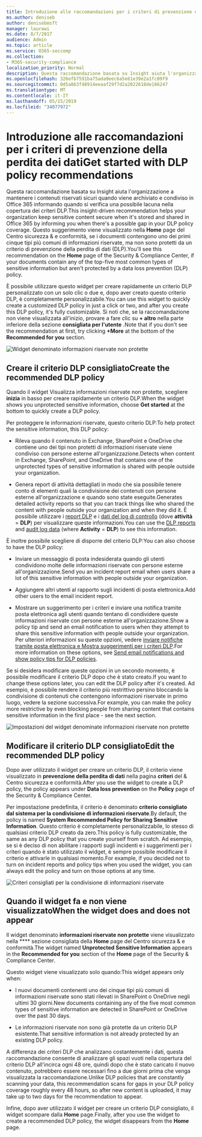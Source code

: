 ```yaml
---
title: Introduzione alle raccomandazioni per i criteri di prevenzione della perdita dei dati
ms.author: deniseb
author: denisebmsft
manager: laurawi
ms.date: 8/7/2017
audience: Admin
ms.topic: article
ms.service: O365-seccomp
ms.collection:
- M365-security-compliance
localization_priority: Normal
description: Questa raccomandazione basata su Insight aiuta l'organizzazione a mantenere i contenuti riservati sicuri quando viene archiviato e condiviso in Office 365 informando quando si verifica una possibile lacuna nella copertura dei criteri DLP. Questo suggerimento viene visualizzato nella Home page del Centro sicurezza &amp; e conformità, se i documenti contengono uno dei primi cinque tipi più comuni di informazioni riservate ma non sono protetti da un criterio DLP.
ms.openlocfilehash: 326efb7591ba75ada9eec6a5e61e39e2a1fc09f9
ms.sourcegitcommit: 0d5a863f48914eeaaf29f7d2a2022618de186247
ms.translationtype: MT
ms.contentlocale: it-IT
ms.lasthandoff: 05/15/2019
ms.locfileid: "34077972"
---
```

# <a name="get-started-with-dlp-policy-recommendations"></a><span data-ttu-id="2f375-104">Introduzione alle raccomandazioni per i criteri di prevenzione della perdita dei dati</span><span class="sxs-lookup"><span data-stu-id="2f375-104">Get started with DLP policy recommendations</span></span>

<span data-ttu-id="2f375-105">Questa raccomandazione basata su Insight aiuta l'organizzazione a mantenere i contenuti riservati sicuri quando viene archiviato e condiviso in Office 365 informando quando si verifica una possibile lacuna nella copertura dei criteri DLP.</span><span class="sxs-lookup"><span data-stu-id="2f375-105">This insight-driven recommendation helps your organization keep sensitive content secure when it's stored and shared in Office 365 by informing you when there's a possible gap in your DLP policy coverage.</span></span> <span data-ttu-id="2f375-106">Questo suggerimento viene visualizzato nella **Home** page del Centro sicurezza &amp; e conformità, se i documenti contengono uno dei primi cinque tipi più comuni di informazioni riservate, ma non sono protetti da un criterio di prevenzione della perdita di dati (DLP).</span><span class="sxs-lookup"><span data-stu-id="2f375-106">You'll see this recommendation on the **Home** page of the Security &amp; Compliance Center, if your documents contain any of the top-five most common types of sensitive information but aren't protected by a data loss prevention (DLP) policy.</span></span> 
  
<span data-ttu-id="2f375-107">È possibile utilizzare questo widget per creare rapidamente un criterio DLP personalizzato con un solo clic o due e, dopo aver creato questo criterio DLP, è completamente personalizzabile.</span><span class="sxs-lookup"><span data-stu-id="2f375-107">You can use this widget to quickly create a customized DLP policy in just a click or two, and after you create this DLP policy, it's fully customizable.</span></span> <span data-ttu-id="2f375-108">Si noti che, se la raccomandazione non viene visualizzata all'inizio, provare a fare clic su **+ altro** nella parte inferiore della sezione **consigliata per l'utente** .</span><span class="sxs-lookup"><span data-stu-id="2f375-108">Note that if you don't see the recommendation at first, try clicking **+More** at the bottom of the **Recommended for you** section.</span></span> 
  
![Widget denominato informazioni riservate non protette](media/91bc04d2-6eff-4294-8b73-b2d56d26ffc4.png)
  
## <a name="create-the-recommended-dlp-policy"></a><span data-ttu-id="2f375-110">Creare il criterio DLP consigliato</span><span class="sxs-lookup"><span data-stu-id="2f375-110">Create the recommended DLP policy</span></span>

<span data-ttu-id="2f375-111">Quando il widget Visualizza informazioni riservate non protette, scegliere **inizia** in basso per creare rapidamente un criterio DLP.</span><span class="sxs-lookup"><span data-stu-id="2f375-111">When the widget shows you unprotected sensitive information, choose **Get started** at the bottom to quickly create a DLP policy.</span></span> 
  
<span data-ttu-id="2f375-112">Per proteggere le informazioni riservate, questo criterio DLP:</span><span class="sxs-lookup"><span data-stu-id="2f375-112">To help protect the sensitive information, this DLP policy:</span></span>
  
- <span data-ttu-id="2f375-113">Rileva quando il contenuto in Exchange, SharePoint e OneDrive che contiene uno dei tipi non protetti di informazioni riservate viene condiviso con persone esterne all'organizzazione.</span><span class="sxs-lookup"><span data-stu-id="2f375-113">Detects when content in Exchange, SharePoint, and OneDrive that contains one of the unprotected types of sensitive information is shared with people outside your organization.</span></span>
    
- <span data-ttu-id="2f375-114">Genera report di attività dettagliati in modo che sia possibile tenere conto di elementi quali la condivisione dei contenuti con persone esterne all'organizzazione e quando sono state eseguite.</span><span class="sxs-lookup"><span data-stu-id="2f375-114">Generates detailed activity reports so that you can track things like who shared the content with people outside your organization and when they did it.</span></span> <span data-ttu-id="2f375-115">È possibile utilizzare i [report DLP](view-the-dlp-reports.md) e i [dati del log di controllo](search-the-audit-log-in-security-and-compliance.md) (dove **attività** = **DLP**) per visualizzare queste informazioni.</span><span class="sxs-lookup"><span data-stu-id="2f375-115">You can use the [DLP reports](view-the-dlp-reports.md) and [audit log data](search-the-audit-log-in-security-and-compliance.md) (where **Activity** = **DLP**) to see this information.</span></span>
    
<span data-ttu-id="2f375-116">È inoltre possibile scegliere di disporre del criterio DLP:</span><span class="sxs-lookup"><span data-stu-id="2f375-116">You can also choose to have the DLP policy:</span></span>
  
- <span data-ttu-id="2f375-117">Inviare un messaggio di posta indesiderata quando gli utenti condividono molte delle informazioni riservate con persone esterne all'organizzazione.</span><span class="sxs-lookup"><span data-stu-id="2f375-117">Send you an incident report email when users share a lot of this sensitive information with people outside your organization.</span></span>
    
- <span data-ttu-id="2f375-118">Aggiungere altri utenti al rapporto sugli incidenti di posta elettronica.</span><span class="sxs-lookup"><span data-stu-id="2f375-118">Add other users to the email incident report.</span></span>
    
- <span data-ttu-id="2f375-119">Mostrare un suggerimento per i criteri e inviare una notifica tramite posta elettronica agli utenti quando tentano di condividere queste informazioni riservate con persone esterne all'organizzazione.</span><span class="sxs-lookup"><span data-stu-id="2f375-119">Show a policy tip and send an email notification to users when they attempt to share this sensitive information with people outside your organization.</span></span> <span data-ttu-id="2f375-120">Per ulteriori informazioni su queste opzioni, vedere [inviare notifiche tramite posta elettronica e Mostra suggerimenti per i criteri DLP](use-notifications-and-policy-tips.md).</span><span class="sxs-lookup"><span data-stu-id="2f375-120">For more information on these options, see [Send email notifications and show policy tips for DLP policies](use-notifications-and-policy-tips.md).</span></span>
    
<span data-ttu-id="2f375-121">Se si desidera modificare queste opzioni in un secondo momento, è possibile modificare il criterio DLP dopo che è stato creato.</span><span class="sxs-lookup"><span data-stu-id="2f375-121">If you want to change these options later, you can edit the DLP policy after it's created.</span></span> <span data-ttu-id="2f375-122">Ad esempio, è possibile rendere il criterio più restrittivo persino bloccando la condivisione di contenuti che contengono informazioni riservate in primo luogo, vedere la sezione successiva.</span><span class="sxs-lookup"><span data-stu-id="2f375-122">For example, you can make the policy more restrictive by even blocking people from sharing content that contains sensitive information in the first place - see the next section.</span></span>
  
![Impostazioni del widget denominate informazioni riservate non protette](media/b6106cbd-1bed-4582-aaef-b678de470c9b.png)
  
## <a name="edit-the-recommended-dlp-policy"></a><span data-ttu-id="2f375-124">Modificare il criterio DLP consigliato</span><span class="sxs-lookup"><span data-stu-id="2f375-124">Edit the recommended DLP policy</span></span>

<span data-ttu-id="2f375-125">Dopo aver utilizzato il widget per creare un criterio DLP, il criterio viene visualizzato in **prevenzione della perdita di dati** nella pagina **criteri** del &amp; Centro sicurezza e conformità.</span><span class="sxs-lookup"><span data-stu-id="2f375-125">After you use the widget to create a DLP policy, the policy appears under **Data loss prevention** on the **Policy** page of the Security &amp; Compliance Center.</span></span> 
  
<span data-ttu-id="2f375-126">Per impostazione predefinita, il criterio è denominato **criterio consigliato dal sistema per la condivisione di informazioni riservate**.</span><span class="sxs-lookup"><span data-stu-id="2f375-126">By default, the policy is named **System Recommended Policy for Sharing Sensitive Information**.</span></span> <span data-ttu-id="2f375-127">Questo criterio è completamente personalizzabile, lo stesso di qualsiasi criterio DLP creato da zero.</span><span class="sxs-lookup"><span data-stu-id="2f375-127">This policy is fully customizable, the same as any DLP policy that you create yourself from scratch.</span></span> <span data-ttu-id="2f375-128">Ad esempio, se si è deciso di non abilitare i rapporti sugli incidenti e i suggerimenti per i criteri quando è stato utilizzato il widget, è sempre possibile modificare il criterio e attivarle in qualsiasi momento.</span><span class="sxs-lookup"><span data-stu-id="2f375-128">For example, if you decided not to turn on incident reports and policy tips when you used the widget, you can always edit the policy and turn on those options at any time.</span></span>
  
![Criteri consigliati per la condivisione di informazioni riservate](media/2fc49f25-ec25-4433-add4-d60f73888f13.png)
  
## <a name="when-the-widget-does-and-does-not-appear"></a><span data-ttu-id="2f375-130">Quando il widget fa e non viene visualizzato</span><span class="sxs-lookup"><span data-stu-id="2f375-130">When the widget does and does not appear</span></span>

<span data-ttu-id="2f375-131">Il widget denominato **informazioni riservate non protette** viene visualizzato nella \*\*\*\* sezione consigliata della **Home** page del Centro sicurezza &amp; e conformità.</span><span class="sxs-lookup"><span data-stu-id="2f375-131">The widget named **Unprotected Sensitive Information** appears in the **Recommended for you** section of the **Home** page of the Security &amp; Compliance Center.</span></span> 
  
<span data-ttu-id="2f375-132">Questo widget viene visualizzato solo quando:</span><span class="sxs-lookup"><span data-stu-id="2f375-132">This widget appears only when:</span></span>
  
- <span data-ttu-id="2f375-133">I nuovi documenti contenenti uno dei cinque tipi più comuni di informazioni riservate sono stati rilevati in SharePoint o OneDrive negli ultimi 30 giorni.</span><span class="sxs-lookup"><span data-stu-id="2f375-133">New documents containing any of the five most common types of sensitive information are detected in SharePoint or OneDrive over the past 30 days.</span></span>
    
- <span data-ttu-id="2f375-134">Le informazioni riservate non sono già protette da un criterio DLP esistente.</span><span class="sxs-lookup"><span data-stu-id="2f375-134">That sensitive information is not already protected by an existing DLP policy.</span></span>
    
<span data-ttu-id="2f375-135">A differenza dei criteri DLP che analizzano costantemente i dati, questa raccomandazione consente di analizzare gli spazi vuoti nella copertura del criterio DLP all'incirca ogni 48 ore, quindi dopo che è stato caricato il nuovo contenuto, potrebbero essere necessari fino a due giorni prima che venga visualizzata la raccomandazione.</span><span class="sxs-lookup"><span data-stu-id="2f375-135">Unlike DLP policies that are constantly scanning your data, this recommendation scans for gaps in your DLP policy coverage roughly every 48 hours, so after new content is uploaded, it may take up to two days for the recommendation to appear.</span></span>
  
<span data-ttu-id="2f375-136">Infine, dopo aver utilizzato il widget per creare un criterio DLP consigliato, il widget scompare dalla **Home** page.</span><span class="sxs-lookup"><span data-stu-id="2f375-136">Finally, after you use the widget to create a recommended DLP policy, the widget disappears from the **Home** page.</span></span> 
  

